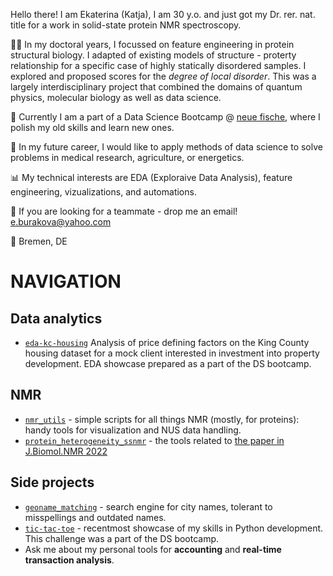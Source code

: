 Hello there! I am Ekaterina (Katja), I am 30 y.o. and just got my Dr. rer. nat. title for a work in solid-state protein NMR spectroscopy. 

👩‍🎓 In my doctoral years, I focussed on feature engineering in protein structural biology. I adapted of existing models of structure - proterty relationship for a specific case of highly statically disordered samples. 
I explored and proposed scores for the *degree of local disorder*. 
This was a largely interdisciplinary project that combined the domains of quantum physics, molecular biology as well as data science.

🐠 Currently I am a part of a Data Science Bootcamp @ [neue fische](https://github.com/neuefische), where I polish my old skills and learn new ones.  

🌱 In my future career, I would like to apply methods of data science to solve problems in medical research, agriculture, or energetics.

📊 My technical interests are EDA (Exploraive Data Analysis), feature engineering, vizualizations, and automations.

📨 If you are looking for a teammate - drop me an email! e.burakova@yahoo.com

📍 Bremen, DE

# NAVIGATION
## Data analytics
- [`eda-kc-housing`](https://github.com/eburakova/eda-kc-housing) Analysis of price defining factors on the King County housing dataset for a mock client interested in investment into property development. EDA showcase prepared as a part of the DS bootcamp.
## NMR
- [`nmr_utils`](https://github.com/eburakova/nmr_utilities) - simple scripts for all things NMR (mostly, for proteins): handy tools for visualization and NUS data handling. 
- [`protein_heterogeneity_ssnmr`](https://github.com/eburakova/protein_heterogeneity_ssnmr) - the tools related to [the paper in J.Biomol.NMR 2022](https://doi.org/10.1007/s10858-019-00291-z)
## Side projects
- [`geoname_matching`](https://github.com/eburakova/geoname_matching) - search engine for city names, tolerant to misspellings and outdated names.
- [`tic-tac-toe`](https://github.com/eburakova/tic-tac-toe) - recentmost showcase of my skills in Python development. This challenge was a part of the DS bootcamp.
- Ask me about my personal tools for **accounting** and **real-time transaction analysis**. 

<!---
eburakova/eburakova is a ✨ special ✨ repository because its `README.md` (this file) appears on your GitHub profile.
You can click the Preview link to take a look at your changes.
--->
